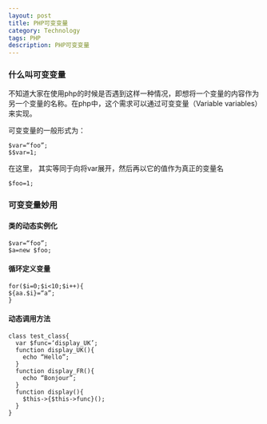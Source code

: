 ```yaml
---
layout: post
title: PHP可变变量
category: Technology
tags: PHP
description: PHP可变变量
---
```


### 什么叫可变变量

不知道大家在使用php的时候是否遇到这样一种情况，即想将一个变量的内容作为另一个变量的名称。在php中，这个需求可以通过可变变量（Variable variables）来实现。

可变变量的一般形式为：

    $var=“foo”;
    $$var=1;
 

在这里， 其实等同于向将var展开，然后再以它的值作为真正的变量名

    $foo=1;

### 可变变量妙用
#### 类的动态实例化

    $var=“foo”;
    $a=new $foo;

#### 循环定义变量

    for($i=0;$i<10;$i++){
    ${aa.$i}=“a”;
    }

#### 动态调用方法

    class test_class{
      var $func=‘display_UK’;
      function display_UK(){
        echo “Hello”;
      }
      function display_FR(){
        echo “Bonjour”;
      }
      function display(){
        $this->{$this->func}();
      }
    }